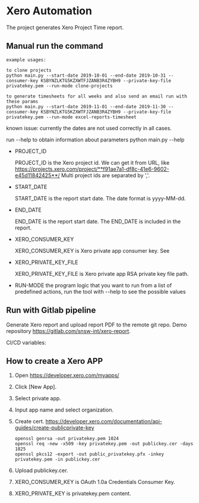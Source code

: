 # Xero Automation

The project generates Xero Project Time report. 


## Manual run the command 

```
example usages:

to clone projects
python main.py --start-date 2019-10-01 --end-date 2019-10-31 --consumer-key KSBYNZLKTG5KZXWTFJZANB3R4ZYBH9 --private-key-file privatekey.pem --run-mode clone-projects

to generate timesheets for all weeks and also send an email run with these params
python main.py --start-date 2019-11-01 --end-date 2019-11-30 --consumer-key KSBYNZLKTG5KZXWTFJZANB3R4ZYBH9 --private-key-file privatekey.pem --run-mode excel-reports-timesheet

```
known issue: currently the dates are not used correctly in all cases.

run --help to obtain information about parameters
python main.py --help 


- PROJECT_ID
  
  PROJECT_ID is the Xero project id. We can get it from URL, like https://projects.xero.com/project/**f91ae7a1-df8c-41e6-9602-e45d11842425**/
  Multi project ids are separated by ','.
  
- START_DATE
 
  START_DATE is the report start date. The date format is yyyy-MM-dd.
  
- END_DATE

  END_DATE is the report start date. The END_DATE is included in the report.
  
- XERO_CONSUMER_KEY

  XERO_CONSUMER_KEY is Xero private app consumer key. See 
  
- XERO_PRIVATE_KEY_FILE

  XERO_PRIVATE_KEY_FILE is Xero private app RSA private key file path.

- RUN-MODE
  the program logic that you want to run from a list of predefined actions, run the tool with --help to see the possible values


## Run with Gitlab pipeline

Generate Xero report and upload report PDF to the remote git repo. Demo repository https://gitlab.com/snsw-int/xero-report. 

CI/CD variables: 

  
## How to create a Xero APP

1. Open https://developer.xero.com/myapps/
2. Click [New App].
3. Select private app.
4. Input app name and select organization.
5. Create cert. https://developer.xero.com/documentation/api-guides/create-publicprivate-key

    ```
    openssl genrsa -out privatekey.pem 1024
    openssl req -new -x509 -key privatekey.pem -out publickey.cer -days 1825
    openssl pkcs12 -export -out public_privatekey.pfx -inkey privatekey.pem -in publickey.cer
    ```
6. Upload publickey.cer.
7. XERO_CONSUMER_KEY is OAuth 1.0a Credentials Consumer Key.
8. XERO_PRIVATE_KEY is privatekey.pem content.
